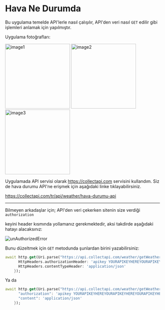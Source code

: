 # Hava Ne Durumda

Bu uygulama temelde API'lerle nasıl çalışılır, API'den veri nasıl `GET` edilir gibi işlemleri anlamak için yapılmıştır.

Uygulama fotoğrafları:

<img title="" src="https://github.com/devEge/havanedurumda/blob/master/images/ss1.png" alt="image1" width="211"> <img title="" src="https://github.com/devEge/havanedurumda/blob/master/images/ss2.png" alt="image2" width="211" data-align="inline"> <img title="" src="https://github.com/devEge/havanedurumda/blob/master/images/ss3.png" alt="image3" width="211">

Uygulamada API servisi olarak https://collectapi.com servisini kullandım. Siz de hava durumu API'ne erişmek için aşağıdaki linke tıklayabilirsiniz.

https://collectapi.com/tr/api/weather/hava-durumu-api

---

Bilmeyen arkadaşlar için; API'den veri çekerken sitenin size verdiği `authorization`

keyini header kısmında yollamanız gerekmektedir, aksi takdirde aşağıdaki hatayı alacaksınız:

![unAuthorizedError](https://github.com/devEge/havanedurumda/blob/master/images/unAuthorized.png)

Bunu düzeltmek için `GET` metodunda şunlardan birini yazabilirsiniz:

```dart
await http.get(Uri.parse("https://api.collectapi.com/weather/getWeather?data.lang=tr&data.city=$city"), headers: {
      HttpHeaders.authorizationHeader: 'apikey YOURAPIKEYHEREYOURAPIKEYHEREYOURAPIKEYHERE',
      HttpHeaders.contentTypeHeader: 'application/json'
    });
```

Ya da

```dart
await http.get(Uri.parse("https://api.collectapi.com/weather/getWeather?data.lang=tr&data.city=$city"), headers: {
      "authorization": 'apikey YOURAPIKEYHEREYOURAPIKEYHEREYOURAPIKEYHERE',
      "content": 'application/json'
    });
```
